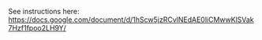 See instructions here: https://docs.google.com/document/d/1hScw5jzRCvlNEdAE0liCMwwKlSVak7Hzf1fpoo2LH9Y/
